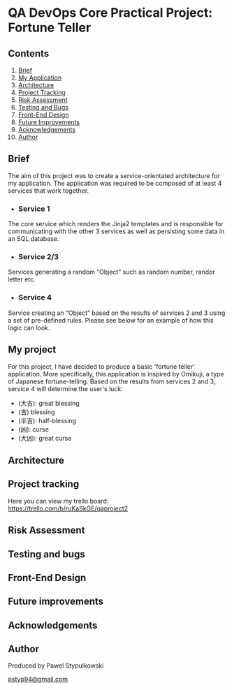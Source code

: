 # QA DevOps Core Practical Project: Fortune Teller



## Contents
1. [Brief](#brief)
2. [My Application](#my-application)
3. [Architecture](#architecture)
4. [Project Tracking](#project-tracking)
5. [Risk Assessment](#risk-assessment)
6. [Testing and Bugs](#testing-and-bugs)
7. [Front-End Design](#front-end-design)
8. [Future Improvements](#future-improvements)
9. [Acknowledgements](#acknowledgements)
10. [Author](#author)




## Brief 

The aim of this project was to create a service-orientated architecture for my application. The application was required to be composed of at least 4 services that work together.

* ### Service 1
The core service which renders the Jinja2 templates and is responsible for communicating with the other 3 services as well as persisting some data in an SQL database.

* ### Service 2/3
Services generating a random “Object” such as random number, randor letter etc. 

* ### Service 4
Service creating an “Object” based on the results of services 2 and 3 using a set of pre-defined rules.
Please see below for an example of how this logic can look.

## My project

For this project, I have decided to produce a basic 'fortune teller' application. More specifically, this application is inspired by Omikuji, a type of Japanese fortune-telling. Based on the results from services 2 and 3, service 4 will determine the user's luck:

* (大吉): great blessing
* (吉) blessing
* (半吉): half-blessing
* (凶): curse
* (大凶): great curse

## Architecture

## Project tracking

Here you can view my trello board: https://trello.com/b/ruKaSkGE/qaproject2


## Risk Assessment


## Testing and bugs 


## Front-End Design


## Future improvements

## Acknowledgements

## Author 

Produced by Pawel Stypulkowski

pstyp94@gmail.com
